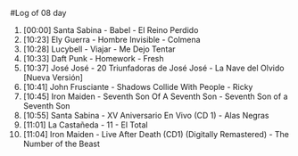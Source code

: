 #Log of 08 day

1. [00:00] Santa Sabina - Babel - El Reino Perdido
1. [10:23] Ely Guerra - Hombre Invisible - Colmena
1. [10:28] Lucybell - Viajar - Me Dejo Tentar
1. [10:33] Daft Punk - Homework - Fresh
1. [10:37] José José - 20 Triunfadoras de José José - La Nave del Olvido [Nueva Versión]
1. [10:41] John Frusciante - Shadows Collide With People - Ricky
1. [10:45] Iron Maiden - Seventh Son Of A Seventh Son - Seventh Son of a Seventh Son
1. [10:55] Santa Sabina - XV Aniversario En Vivo (CD 1) - Alas Negras
1. [11:01] La Castañeda - 11 - El Total
1. [11:04] Iron Maiden - Live After Death (CD1) (Digitally Remastered) - The Number of the Beast
